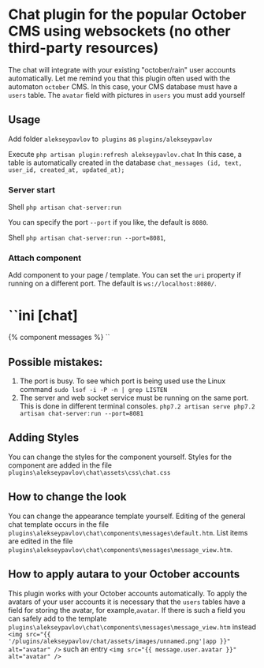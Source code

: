 # Chat plugin for the popular October CMS using websockets (no other third-party resources)
The chat will integrate with your existing "october/rain" user accounts automatically. Let me remind you that this plugin
often used with the automaton `october` CMS. In this case, your CMS database must have a `users` table. The `avatar` field with pictures
in `users` you must add yourself

## Usage
Add folder `alekseypavlov` to` plugins` as `plugins/alekseypavlov`

Execute
`php artisan plugin:refresh alekseypavlov.chat`
In this case, a table is automatically created in the database
``
chat_messages (id, text, user_id, created_at, updated_at);
``

### Server start

Shell
``
php artisan chat-server:run
``

You can specify the port `--port` if you like, the default is `8080`.

Shell
``
php artisan chat-server:run --port=8081
``,

### Attach component

Add component to your page / template.
You can set the `uri` property if running on a different port.
The default is `ws://localhost:8080/`.

``ini
[chat]
==
{% component messages %}
``

## Possible mistakes:
1. The port is busy. To see which port is being used use the Linux command `sudo lsof -i -P -n | grep LISTEN`
2. The server and web socket service must be running on the same port. This is done in different terminal consoles.
``
php7.2 artisan serve
php7.2 artisan chat-server:run --port=8081
``

## Adding Styles
You can change the styles for the component yourself.
Styles for the component are added in the file `plugins\alekseypavlov\chat\assets\css\chat.css`

## How to change the look
You can change the appearance template yourself.
Editing of the general chat template occurs in the file `plugins\alekseypavlov\chat\components\messages\default.htm`.
List items are edited in the file `plugins\alekseypavlov\chat\components\messages\message_view.htm`.



## How to apply autara to your October accounts
This plugin works with your October accounts automatically. To apply the avatars of your user accounts
it is necessary that the `users` tables have a field for storing the avatar, for example,`avatar`. If there is such a field
you can safely add to the template `plugins\alekseypavlov\chat\components\messages\message_view.htm` instead
`<img src="{{ '/plugins/alekseypavlov/chat/assets/images/unnamed.png'|app }}" alt="avatar" />` such an entry
`<img src="{{ message.user.avatar }}" alt="avatar" />`
